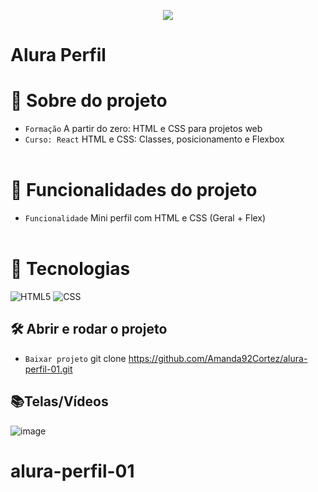 <p align="center">
   <img src="http://img.shields.io/static/v1?label=STATUS&message=FINALIZADA&color=RED&style=for-the-badge" #vitrinedev/>
</p>

<h1>Alura Perfil</h1>

# :pushpin: Sobre do projeto
- `Formação` A partir do zero: HTML e CSS para projetos web
- `Curso: React` HTML e CSS: Classes, posicionamento e Flexbox
</br></br>

# :hammer: Funcionalidades do projeto
- `Funcionalidade` Mini perfil com HTML e CSS (Geral + Flex)
</br></br>

# :bookmark_tabs: Tecnologias
![HTML5](https://img.shields.io/badge/HTML-e06b12?style=for-the-badge&logo=html5&logoColor=white)
![CSS](https://img.shields.io/badge/CSS-1283e0?&style=for-the-badge&logo=css3&logoColor=white)

## 🛠️ Abrir e rodar o projeto
- `Baixar projeto` git clone https://github.com/Amanda92Cortez/alura-perfil-01.git


## 📚Telas/Vídeos
![image](https://github.com/Amanda92Cortez/alura-perfil-01/assets/19363871/328dae8a-8e5c-4970-a1f7-f2563ae0d751)
# alura-perfil-01
